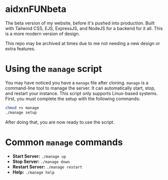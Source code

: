 # aidxnFUNbeta
The beta version of my website, before it's pushed into production.
Built with Tailwind CSS, EJS, ExpressJS, and NodeJS for a backend for it all.
This is a more modern version of design.

This repo may be archived at times due to me not needing a new design or extra features.

# Using the `manage` script
You may have noticed you have a `manage` file after cloning.
`manage` is a command-line tool to manage the server. It can automatically start, stop, and restart your instance.
This script only supports Linux-based systems.
First, you must complete the setup with the following commands:
```bash
chmod +x manage
./manage setup
```
After doing that, you are now ready to use the script.

# Common `manage` commands
+ **Start Server:** `./manage up`
+ **Stop Server:** `./manage down`
+ **Restart Server:** `./manage restart`
+ **Help:** `./manage help`